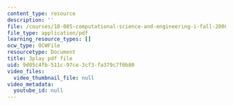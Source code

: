 ```yaml
---
content_type: resource
description: ''
file: /courses/18-085-computational-science-and-engineering-i-fall-2008/9d05c4fb511c97ce3cf3fa379c7f0b80_9iJryWzLDIw.pdf
file_type: application/pdf
learning_resource_types: []
ocw_type: OCWFile
resourcetype: Document
title: 3play pdf file
uid: 9d05c4fb-511c-97ce-3cf3-fa379c7f0b80
video_files:
  video_thumbnail_file: null
video_metadata:
  youtube_id: null
---
```

